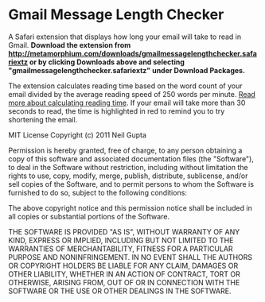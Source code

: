Gmail Message Length Checker
============================

A Safari extension that displays how long your email will take to read in Gmail. **Download the extension from http://metamorphium.com/downloads/gmailmessagelengthchecker.safariextz or by clicking Downloads above and selecting "gmailmessagelengthchecker.safariextz" under Download Packages.**

The extension calculates reading time based on the word count of your email divided by the average reading speed of 250 words per minute. [Read more about calculating reading time](http://www.leancrew.com/all-this/2011/06/reading-time-in-textmate/). If your email will take more than 30 seconds to read, the time is highlighted in red to remind you to try shortening the email.

MIT License
Copyright (c) 2011 Neil Gupta

Permission is hereby granted, free of charge, to any person obtaining a copy of this software and associated documentation files (the "Software"), to deal in the Software without restriction, including without limitation the rights to use, copy, modify, merge, publish, distribute, sublicense, and/or sell copies of the Software, and to permit persons to whom the Software is furnished to do so, subject to the following conditions:

The above copyright notice and this permission notice shall be included in all copies or substantial portions of the Software.

THE SOFTWARE IS PROVIDED "AS IS", WITHOUT WARRANTY OF ANY KIND, EXPRESS OR IMPLIED, INCLUDING BUT NOT LIMITED TO THE WARRANTIES OF MERCHANTABILITY, FITNESS FOR A PARTICULAR PURPOSE AND NONINFRINGEMENT. IN NO EVENT SHALL THE AUTHORS OR COPYRIGHT HOLDERS BE LIABLE FOR ANY CLAIM, DAMAGES OR OTHER LIABILITY, WHETHER IN AN ACTION OF CONTRACT, TORT OR OTHERWISE, ARISING FROM, OUT OF OR IN CONNECTION WITH THE SOFTWARE OR THE USE OR OTHER DEALINGS IN THE SOFTWARE.